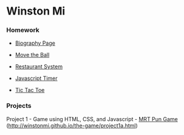 # Winston Mi

### Homework
*  [Biography Page](https://github.com/winstonmi/biography/tree/gh-pages)

* [Move the Ball](https://github.com/winstonmi/move-the-ball)

* [Restaurant System](https://github.com/winstonmi/restaurant-system.git)

* [Javascript Timer](https://github.com/winstonmi/timer.git)

* [Tic Tac Toe](https://github.com/winstonmi/tic-tac-toe.git)



### Projects
Project 1 - Game using HTML, CSS, and Javascript
    - [MRT Pun Game](https://github.com/winstonmi/the-game)
    (http://winstonmi.github.io/the-game/project1a.html)
